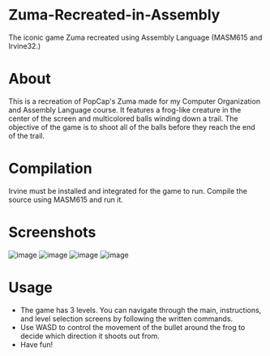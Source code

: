 # Zuma-Recreated-in-Assembly
The iconic game Zuma recreated using Assembly Language (MASM615 and Irvine32.)

# About
This is a recreation of PopCap's Zuma made for my Computer Organization and Assembly Language course. It features a frog-like creature in the center of the screen and multicolored balls winding down a trail. The objective of the game is to shoot all of the balls before they reach the end of the trail.

# Compilation
Irvine must be installed and integrated for the game to run. Compile the source using MASM615 and run it.

# Screenshots

![image](https://github.com/user-attachments/assets/f0752847-eed0-4897-9127-a1826c1df7c7)
![image](https://github.com/user-attachments/assets/7de88b5d-8c98-46dd-bd78-e97f36ad8947)
![image](https://github.com/user-attachments/assets/31b4c11c-8fb9-4bd6-9009-a69144d7062d)
![image](https://github.com/user-attachments/assets/702ff4f2-1cbb-4ee8-b149-b42fe4313e16)


# Usage
- The game has 3 levels. You can navigate through the main, instructions, and level selection screens by following the written commands.
- Use WASD to control the movement of the bullet around the frog to decide which direction it shoots out from.
- Have fun!
